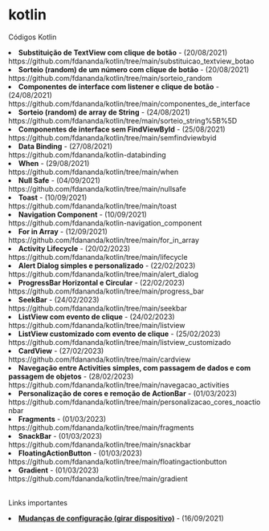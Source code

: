 # kotlin
Códigos Kotlin
<li><b>Substituição de TextView com clique de botão</b> - (20/08/2021)<br>https://github.com/fdananda/kotlin/tree/main/substituicao_textview_botao</li>
<li><b>Sorteio (random) de um número com clique de botão</b> - (20/08/2021)<br>https://github.com/fdananda/kotlin/tree/main/sorteio_random</li>
<li><b>Componentes de interface com listener e clique de botão</b> - (24/08/2021)<br>https://github.com/fdananda/kotlin/tree/main/componentes_de_interface</li>
<li><b>Sorteio (random) de array de String</b> - (24/08/2021)<br>https://github.com/fdananda/kotlin/tree/main/sorteio_string%5B%5D</li>
<li><b>Componentes de interface sem FindViewById</b> - (25/08/2021)<br>https://github.com/fdananda/kotlin/tree/main/semfindviewbyid</li>
<li><b>Data Binding</b> - (27/08/2021)<br>https://github.com/fdananda/kotlin-databinding</li>
<li><b>When</b> - (29/08/2021)<br>https://github.com/fdananda/kotlin/tree/main/when</li>
<li><b>Null Safe</b> - (04/09/2021)<br>https://github.com/fdananda/kotlin/tree/main/nullsafe</li>
<li><b>Toast</b> - (10/09/2021)<br>https://github.com/fdananda/kotlin/tree/main/toast</li>
<li><b>Navigation Component</b> - (10/09/2021)<br>https://github.com/fdananda/kotlin-navigation_component</li>
<li><b>For in Array</b> - (12/09/2021)<br>https://github.com/fdananda/kotlin/tree/main/for_in_array</li>
<li><b>Activity Lifecycle</b> - (20/02/2023)<br>https://github.com/fdananda/kotlin/tree/main/lifecycle</li>
<li><b>Alert Dialog simples e personalizado</b> - (22/02/2023)<br>https://github.com/fdananda/kotlin/tree/main/alert_dialog</li>
<li><b>ProgressBar Horizontal e Circular</b> - (22/02/2023)<br>https://github.com/fdananda/kotlin/tree/main/progress_bar</li>
<li><b>SeekBar</b> - (24/02/2023)<br>https://github.com/fdananda/kotlin/tree/main/seekbar</li>
<li><b>ListView com evento de clique</b> - (24/02/2023)<br>https://github.com/fdananda/kotlin/tree/main/listview</li>
<li><b>ListView customizado com evento de clique</b> - (25/02/2023)<br>https://github.com/fdananda/kotlin/tree/main/listview_customizado</li>
<li><b>CardView</b> - (27/02/2023)<br>https://github.com/fdananda/kotlin/tree/main/cardview</li>
<li><b>Navegação entre Activities simples, com passagem de dados e com passagem de objetos</b> - (28/02/2023)<br>https://github.com/fdananda/kotlin/tree/main/navegacao_activities</li>
<li><b>Personalização de cores e remoção de ActionBar</b> - (01/03/2023)<br>https://github.com/fdananda/kotlin/tree/main/personalizacao_cores_noactionbar</li>
<li><b>Fragments</b> - (01/03/2023)<br>https://github.com/fdananda/kotlin/tree/main/fragments</li>
<li><b>SnackBar</b> - (01/03/2023)<br>https://github.com/fdananda/kotlin/tree/main/snackbar</li>
<li><b>FloatingActionButton</b> - (01/03/2023)<br>https://github.com/fdananda/kotlin/tree/main/floatingactionbutton</li>
<li><b>Gradient</b> - (01/03/2023)<br>https://github.com/fdananda/kotlin/tree/main/gradient</li>

<p><br>
Links importantes
<li><b><a href=https://developer.android.com/codelabs/basic-android-kotlin-training-activity-lifecycle?hl=pt&continue=https%3A%2F%2Fdeveloper.android.com%2Fcourses%2Fpathways%2Fandroid-basics-kotlin-unit-3-pathway-1%3Fhl%3Dpt%23codelab-https%3A%2F%2Fdeveloper.android.com%2Fcodelabs%2Fbasic-android-kotlin-training-activity-lifecycle#4>Mudanças de configuração (girar dispositivo)<a></b> - (16/09/2021)<br></li>
